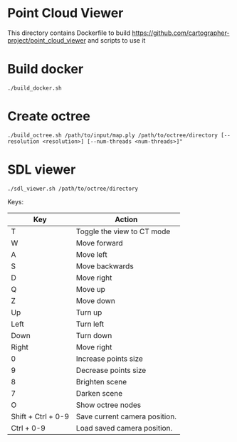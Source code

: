 # Point Cloud Viewer

This directory contains Dockerfile to build https://github.com/cartographer-project/point_cloud_viewer and scripts to use it

# Build docker

```
./build_docker.sh
```

# Create octree

```
./build_octree.sh /path/to/input/map.ply /path/to/octree/directory [--resolution <resolution>] [--num-threads <num-threads>]"
```

#  SDL viewer

```
./sdl_viewer.sh /path/to/octree/directory
```

Keys:

| Key                | Action                        |
| ------------------ | ----------------------------- |
| T                  | Toggle the view to CT mode    |
| W                  | Move forward                  |
| A                  | Move left                     |
| S                  | Move backwards                |
| D                  | Move right                    |
| Q                  | Move up                       |
| Z                  | Move down                     |
| Up                 | Turn up                       |
| Left               | Turn left                     |
| Down               | Turn down                     |
| Right              | Move right                    |
| 0                  | Increase points size          |
| 9                  | Decrease points size          |
| 8                  | Brighten scene                |
| 7                  | Darken scene                  |
| O                  | Show octree nodes             |
| Shift + Ctrl + 0-9 | Save current camera position. |
| Ctrl + 0-9         | Load saved camera position.   |
